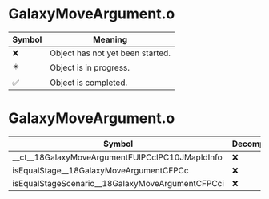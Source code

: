 # GalaxyMoveArgument.o
| Symbol | Meaning 
| ------------- | ------------- 
| :x: | Object has not yet been started. 
| :eight_pointed_black_star: | Object is in progress. 
| :white_check_mark: | Object is completed. 


# GalaxyMoveArgument.o
| Symbol | Decompiled? |
| ------------- | ------------- |
| __ct__18GalaxyMoveArgumentFUlPCclPC10JMapIdInfo | :x: |
| isEqualStage__18GalaxyMoveArgumentCFPCc | :x: |
| isEqualStageScenario__18GalaxyMoveArgumentCFPCci | :x: |
